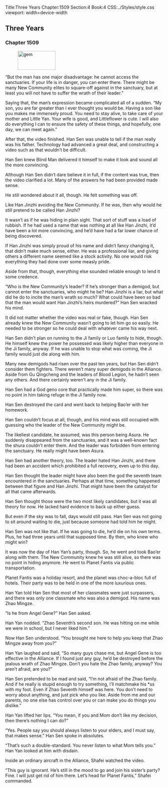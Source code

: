 Title:Three Years 
Chapter:1509 
Section:4 
Book:4 
CSS:../Styles/style.css 
viewport: width=device-width
  
## Three Years
### Chapter 1509 
<figure>
	<img src="../Images/gem.gif" alt="gem" id="gem" width="120" height="60" />
</figure>
  

  
  “But the man has one major disadvantage: he cannot access the sanctuaries. If your life is in danger, you can enter there. There might be many New Community elites to square-off against in the sanctuary, but at least you will not have to suffer the wrath of their leader.”

Saying that, the man’s expression became complicated all of a sudden. “My son, you are far greater than I ever thought you would be. Having a son like you makes me immensely proud. You need to stay alive, to take care of your mother and Little Yan. Your wife is good, and Littleflower is cute. I will also do everything I can to ensure the safety of these things, and hopefully, one day, we can meet again.”

After that, the video finished. Han Sen was unable to tell if the man really was his father. Technology had advanced a great deal, and constructing a video such as that wouldn’t be difficult.

Han Sen knew Blind Man delivered it himself to make it look and sound all the more convincing.

Although Han Sen didn’t dare believe it in full, if the content was true, then the video clarified a lot. Many of the answers he had been provided made sense.

He still wondered about it all, though. He felt something was off.

Like Han Jinzhi avoiding the New Community. If he was, then why would he still pretend to be called Han Jinzhi?

It wasn’t as if he was hiding in plain sight. That sort of stuff was a load of rubbish. If he had used a name that was nothing at all like Han Jinzhi, it’d have been a lot more convincing, and he’d have had a far lower chance of being discovered.

If Han Jinzhi was simply proud of his name and didn’t fancy changing it, that didn’t make much sense, either. He was a professional liar, and giving others a different name seemed like a stock activity. No one would risk everything they had done over some measly pride.

Aside from that, though, everything else sounded reliable enough to lend it some credence.

“Who is the New Community’s leader? If he’s stronger than a demigod, but cannot enter the sanctuaries, who might he be? Han Jinzhi is a liar, but what did he do to incite the man’s wrath so much? What could have been so bad that the man would want Han Jinzhi’s heirs murdered?” Han Sen wracked his mind.

It did not matter whether the video was real or fake, though. Han Sen already knew the New Community wasn’t going to let him go so easily. He needed to be stronger so he could deal with whatever came his way next.

Han Sen didn’t plan on running to the Ji family or Luo family to hide, though. He himself knew the power he possessed was likely higher than everyone in the Ji family, anyway. If he was unable to stop what was coming, the Ji family would just die along with him.

Many new demigods had risen over the past ten years, but Han Sen didn’t consider them fighters. There weren’t many super demigods in the Alliance. Aside from Gu Qingcheng and the leaders of Blood Legion, he hadn’t seen any others. And there certainly weren’t any in the Ji family.

Han Sen had a God geno core that practically made him super, so there was no point in him taking refuge in the Ji family now.

Han Sen destroyed the card and went back to helping Bao’er with her homework.

Han Sen couldn’t focus at all, though, and his mind was still occupied with guessing who the leader of the New Community might be.

The likeliest candidate, he assumed, was this person being Asura. He suddenly disappeared from the sanctuaries, and it was a well-known fact the shura couldn’t enter them. And the leader was forbidden from entering the sanctuary. He really might have been Asura.

Han Sen had another theory, too. The leader hated Han Jinzhi, and there had been an accident which prohibited a full recovery, even up to this day.

Han Sen thought the leader might have also been the god the seventh team encountered in the sanctuaries. Perhaps at that time, something happened between that figure and Han Jinzhi. That might have been the catalyst for all that came afterwards.

Han Sen thought those were the two most likely candidates, but it was all theory for now. He lacked hard evidence to back up either guess.

But even if the sky was to fall, days would still pass. Han Sen was not going to sit around waiting to die, just because someone had told him he might.

Han Sen was not like that. If he was going to die, he’d die on his own terms. Plus, he had three years until that supposed time. By then, who knew who might win?

It was now the day of Han Yan’s party, though. So, he went and took Bao’er along with them. The New Community knew he was still alive, so there was no point in hiding anymore. He went to Planet Fantis via public transportation.

Planet Fantis was a holiday resort, and the planet was choc-a-bloc full of hotels. Their party was to be held in one of the more luxurious ones.

Han Yan told Han Sen that most of her classmates were just surpassers, and there was only one classmate who was also a demigod. His name was Zhao Mingze.

“Is he from Angel Gene?” Han Sen asked.

Han Yan nodded. “Zhao Seventh’s second son. He was hitting on me while we were in school, but I never liked him.”

Now Han Sen understood. “You brought me here to help you keep that Zhao Mingze away from you?”

Han Yan laughed and said, “So many guys chase me, but Angel Gene is too effective in the Alliance. If I found just any guy, he’d be destroyed before the jealous wrath of Zhao Mingze. Don’t you hate the Zhao family, anyway? You aren’t afraid, are you?”

Han Sen pretended to be mad and said, “I’m not afraid of the Zhao family. And if he really is stupid enough to try something, I’ll matchmake his *ss with my foot. Even if Zhao Seventh himself was here. You don’t need to worry about anything, and just pick who you like. Aside from me and our parents, no one else has control over you or can make you do things you dislike.”

Han Yan lifted her lips. “You mean, if you and Mom don’t like my decision, then there’s nothing I can do?”

“Yes. People say you should always listen to your elders, and I must say, that makes sense.” Han Sen spoke in absolutes.

“That’s such a double-standard. You never listen to what Mom tells you.” Han Yan looked at him with disdain.

Inside an ordinary aircraft in the Alliance, Shafei watched the video.

“This guy is ignorant. He’s still in the mood to go and join his sister’s party? Fine. I will just get rid of him there. Let’s head for Planet Fantis,” Shafei commanded.
